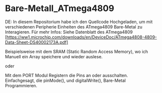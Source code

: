# Bare-Metall_ATmega4809

DE: 
In diesem Repositorium habe ich den Quellcode Hochgeladen, um mit verschiedenen Peripherie Einheiten des ATmega4809 Bare-Metal zu Interagieren. 
Für mehr Infos: Siehe Datenblatt des ATmega4809 [https://ww1.microchip.com/downloads/en/DeviceDoc/ATmega4808-4809-Data-Sheet-DS40002173A.pdf]

Beispielsweise mit dem SRAM (Static Random Access Memory), wo ich Manuell ein Array speichere und wieder auslese.

oder 

Mit dem PORT Modul Registern die Pins an oder ausschalten. Einfachgesagt, die pinMode(), und digitalWrite(), Bare-Metal Programmieren.
